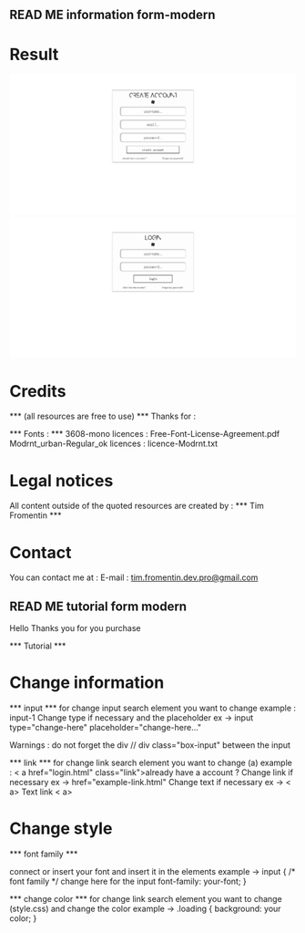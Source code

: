 ## READ ME information form-modern

# Result
![Create account](./result-crea.png)
![Login](./result-log.png)

# Credits
*** (all resources are free to use) ***
Thanks for :

*** Fonts : ***
    3608-mono
    licences : 
    Free-Font-License-Agreement.pdf
    Modrnt_urban-Regular_ok
    licences : licence-Modrnt.txt




# Legal notices 

All content outside of the quoted resources 
are created by : 
*** Tim Fromentin ***
  

# Contact 
You can contact me at :
E-mail : tim.fromentin.dev.pro@gmail.com




## READ ME tutorial form modern
Hello Thanks you for you purchase 

*** Tutorial ***
# Change information

*** input ***
for change input search element you want to change
example : input-1 
Change type if necessary and the placeholder 
ex -> input type="change-here" placeholder="change-here..."

Warnings : do not forget the div  // div class="box-input" between the input

*** link ***
for change link search element you want to change (a)
example : < a href="login.html" class="link">already have a account ?
Change link if necessary ex -> href="example-link.html"
Change text if necessary ex -> < a> Text link < a>

# Change style

*** font family ***

connect or insert your font and insert it in the elements 
example -> 
input {
    /* font family */
    change here for the input
    font-family: your-font;
}

*** change color ***
for change link search element you want to change (style.css)
and change the color 
example -> 
.loading {
    <!-- change color -->
    background: your color;
}



